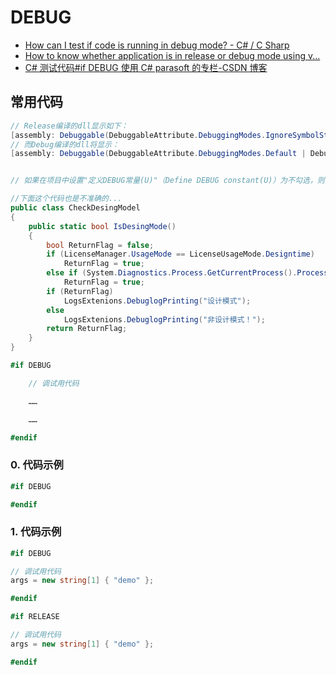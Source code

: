 # DEBUG

- [How can I test if code is running in debug mode? - C# / C Sharp](https://bytes.com/topic/c-sharp/answers/269538-how-can-i-test-if-code-running-debug-mode)
- [How to know whether application is in release or debug mode using v...](https://forums.asp.net/t/1552928.aspx?How+to+know+whether+application+is+in+release+or+debug+mode+using+vb+net+code)
- [C# 测试代码#if DEBUG 使用 C# parasoft 的专栏-CSDN 博客](https://blog.csdn.net/parasoft/article/details/88237706)

## 常用代码

```c#
// Release编译的dll显示如下：
[assembly: Debuggable(DebuggableAttribute.DebuggingModes.IgnoreSymbolStoreSequencePoints)]
// 而Debug编译的dll将显示：
[assembly: Debuggable(DebuggableAttribute.DebuggingModes.Default | DebuggableAttribute.DebuggingModes.DisableOptimizations | DebuggableAttribute.DebuggingModes.IgnoreSymbolStoreSequencePoints | DebuggableAttribute.DebuggingModes.EnableEditAndContinue)]

```

```c#

// 如果在项目中设置"定义DEBUG常量(U)"（Define DEBUG constant(U)）为不勾选，则可以达到在Debug模式下使用调试代码。

//下面这个代码也是不准确的...
public class CheckDesingModel
{
    public static bool IsDesingMode()
    {
        bool ReturnFlag = false;
        if (LicenseManager.UsageMode == LicenseUsageMode.Designtime)
            ReturnFlag = true;
        else if (System.Diagnostics.Process.GetCurrentProcess().ProcessName == "devenv")
            ReturnFlag = true;
        if (ReturnFlag)
            LogsExtenions.DebuglogPrinting("设计模式");
        else
            LogsExtenions.DebuglogPrinting("非设计模式！");
        return ReturnFlag;
    }
}

#if DEBUG

    // 调试用代码

    ……

    ……

#endif
```

### 0. 代码示例

```c#
#if DEBUG

#endif
```

### 1. 代码示例

```c#
#if DEBUG

// 调试用代码
args = new string[1] { "demo" };

#endif

#if RELEASE

// 调试用代码
args = new string[1] { "demo" };

#endif
```
